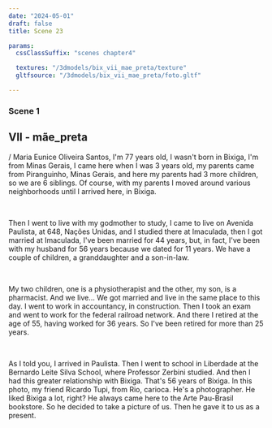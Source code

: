 ```yaml
---
date: "2024-05-01"
draft: false
title: Scene 23

params:
  cssClassSuffix: "scenes chapter4"

  textures: "/3dmodels/bix_vii_mae_preta/texture"
  gltfsource: "/3dmodels/bix_vii_mae_preta/foto.gltf"

---
```

### Scene 1
## VII - mãe_preta
<canvas id="c"></canvas>
<p>/ Maria Eunice Oliveira Santos, I'm 77 years old, I wasn't born in Bixiga, I'm from Minas Gerais, I came here when I was 3 years old, my parents came from Piranguinho, Minas Gerais, and here my parents had 3 more children, so we are 6 siblings. Of course, with my parents I moved around various neighborhoods until I arrived here, in Bixiga.</p><br>

<p>Then I went to live with my godmother to study, I came to live on Avenida Paulista, at 648, Nações Unidas, and I studied there at Imaculada, then I got married at Imaculada, I've been married for 44 years, but, in fact, I've been with my husband for 56 years because we dated for 11 years. We have a couple of children, a granddaughter and a son-in-law.</p><br> 

<p>My two children, one is a physiotherapist and the other, my son, is a pharmacist. And we live... We got married and live in the same place to this day. I went to work in accountancy, in construction. Then I took an exam and went to work for the federal railroad network. And there I retired at the age of 55, having worked for 36 years. So I've been retired for more than 25 years.</p><br>

<p>As I told you, I arrived in Paulista. Then I went to school in Liberdade at the Bernardo Leite Silva School, where Professor Zerbini studied. And then I had this greater relationship with Bixiga. That's 56 years of Bixiga. In this photo, my friend Ricardo Tupi, from Rio, carioca. He's a photographer. He liked Bixiga a lot, right? He always came here to the Arte Pau-Brasil bookstore. So he decided to take a picture of us. Then he gave it to us as a present.
</p>